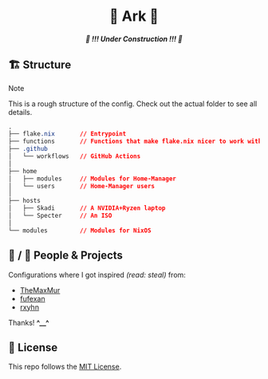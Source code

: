 <h1 align="center"> 🏰 Ark 🏯 </h1>

<h5 align="center"> 🚧 !!! Under Construction !!! 🚧 </h5>

## 🏗️ Structure
> [!NOTE]
> This is a rough structure of the config.
> Check out the actual folder to see all details.

``` css
.
├── flake.nix       // Entrypoint
├── functions       // Functions that make flake.nix nicer to work with
├── .github
│   └── workflows   // GitHub Actions
│
├── home
│   ├── modules     // Modules for Home-Manager
│   └── users       // Home-Manager users
│
├── hosts
│   ├── Skadi       // A NVIDIA+Ryzen laptop
│   └── Specter     // An ISO
│
└── modules         // Modules for NixOS
```

## 👥 / 📄 People & Projects

Configurations where I got inspired _(read: steal)_ from:

- [TheMaxMur](https://github.com/TheMaxMur/NixOS-Configuration)
- [fufexan](https://github.com/fufexan/dotfiles)
- [rxyhn](https://github.com/rxyhn/yuki)

Thanks! **^\_\_^**

## 📜 License

This repo follows the [MIT License](https://opensource.org/licenses/MIT).
